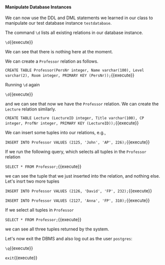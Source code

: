 
#### Manipulate Database Instances

We can now use the DDL and DML statements we learned in our class to manipulate 
our test database instance `testdatabase`.

The command `\d` lists all existing relations in our database instance.

``\d``{{execute}}

We can see that there is nothing here at the moment.

We can create a `Professor` relation as follows.

``CREATE TABLE Professor(PersNr integer, Name varchar(100), Level varchar(2), Room integer, PRIMARY KEY (PersNr));``{{execute}}

Running `\d` again

``\d``{{execute}}

and we can see that now we have the `Professor` relation.
We can create the `Lecture` relation similarly.

``CREATE TABLE Lecture (LectureID integer, Title varchar(100), CP integer, ProfNr integer, PRIMARY KEY (LectureID));``{{execute}}

We can insert some tuples into our relations, e.g.,

``INSERT INTO Professor VALUES (2125, 'John', 'AP', 226);``{{execute}}

If we run the following query, which selects all tuples in the `Professor` relation

``SELECT * FROM Professor;``{{execute}}

we can see the tuple that we just inserted into the relation, and nothing else.
Let's insrt two more tuples

``INSERT INTO Professor VALUES (2126, 'David', 'FP', 232);``{{execute}}

``INSERT INTO Professor VALUES (2127, 'Anna', 'FP', 310);``{{execute}}

If we select all tuples in `Professor`

``SELECT * FROM Professor;``{{execute}}

we can see all three tuples returned by the system.

Let's now exit the DBMS and also log out as the user `postgres`:

``\q``{{execute}}

``exit``{{execute}}